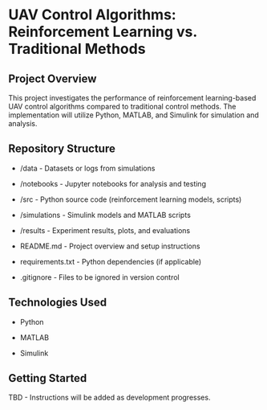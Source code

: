# UAV Control Algorithms: Reinforcement Learning vs. Traditional Methods

## Project Overview

This project investigates the performance of reinforcement learning-based UAV control algorithms compared to traditional control methods. The implementation will utilize Python, MATLAB, and Simulink for simulation and analysis.

## Repository Structure

* /data - Datasets or logs from simulations

* /notebooks - Jupyter notebooks for analysis and testing

* /src - Python source code (reinforcement learning models, scripts)

* /simulations - Simulink models and MATLAB scripts

* /results - Experiment results, plots, and evaluations

* README.md - Project overview and setup instructions

* requirements.txt - Python dependencies (if applicable)

* .gitignore - Files to be ignored in version control

## Technologies Used

* Python

* MATLAB

* Simulink

## Getting Started

TBD - Instructions will be added as development progresses.
